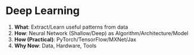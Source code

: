 # Deep Learning

1. **What**: Extract/Learn useful patterns from data
2. **How**: Neural Network (Shallow/Deep) as Algorithm/Architecture/Model
3. **How (Practical)**: PyTorch/TensorFlow/MXNet/Jax
4. **Why Now**: Data, Hardware, Tools



